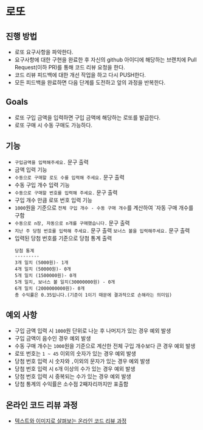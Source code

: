# 로또
## 진행 방법
* 로또 요구사항을 파악한다.
* 요구사항에 대한 구현을 완료한 후 자신의 github 아이디에 해당하는 브랜치에 Pull Request(이하 PR)를 통해 코드 리뷰 요청을 한다.
* 코드 리뷰 피드백에 대한 개선 작업을 하고 다시 PUSH한다.
* 모든 피드백을 완료하면 다음 단계를 도전하고 앞의 과정을 반복한다.

## Goals
- 로또 구입 금액을 입력하면 구입 금액에 해당하는 로또를 발급한다. 
- 로또 구매 시 수동 구매도 가능하다.

## 기능
- `구입금액을 입력해주세요.` 문구 출력
- 금액 입력 기능
- `수동으로 구매할 로도 수를 입력해 주세요.` 문구 출력
- 수동 구입 개수 입력 기능
- `수동으로 구매할 번호를 입력해 주세요.` 문구 출력
- 구입 개수 만큼 로또 번호 입력 기능
- `1000`원을 기준으로 `전체 구입 개수 - 수동 구매 개수`를 계산하여 `자동 구매 개수를 구함  
- `수동으로 n장, 자동으로 n개를 구매했습니다.` 문구 출력
- `지난 주 당첨 번호를 입력해 주세요.` 문구 출력
  `보너스 볼을 입력해주세요.` 문구 출력 
- 입력된 당첨 번호를 기준으로 당첨 통계 출력
    ```text
    당첨 통계
    ---------
    3개 일치 (5000원)- 1개
    4개 일치 (50000원)- 0개
    5개 일치 (1500000원)- 0개
    5개 일치, 보너스 볼 일치(30000000원) - 0개
    6개 일치 (2000000000원)- 0개
    총 수익률은 0.35입니다.(기준이 1이기 때문에 결과적으로 손해라는 의미임)
    ```

## 예외 사항
- 구입 금액 입력 시 `1000`원 단위로 나눈 후 나머지가 있는 경우 예외 발생
- 구입 금액이 음수인 경우 예외 발생
- 수동 구매 개수는 `1000`원을 기준으로 계산한 전체 구입 개수보다 큰 경우 예외 발생
- 로또 번호는 `1 ~ 45` 이외의 숫자가 있는 경우 예외 발생
- 당첨 번호 입력 시 숫자와 `,`이외의 문자가 있는 경우 예외 발생
- 당첨 번호 입력 시 `6`개 이상의 수가 있는 경우 예외 발생
- 당첨 번호 입력 시 중복되는 수가 있는 경우 예외 발생
- 당첨 통계의 수익률은 소수점 2째자리까지만 표출함

## 온라인 코드 리뷰 과정
* [텍스트와 이미지로 살펴보는 온라인 코드 리뷰 과정](https://github.com/next-step/nextstep-docs/tree/master/codereview)